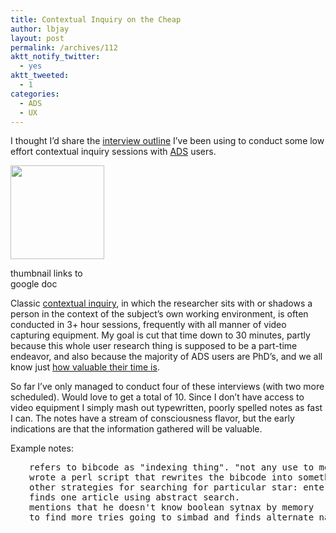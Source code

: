 ```yaml
---
title: Contextual Inquiry on the Cheap
author: lbjay
layout: post
permalink: /archives/112
aktt_notify_twitter:
  - yes
aktt_tweeted:
  - 1
categories:
  - ADS
  - UX
---
```

<abbr class="unapi-id" title=""><!-- &nbsp; --></abbr> 

I thought I&#8217;d share the [interview outline][1] I&#8217;ve been using to conduct some low effort contextual inquiry sessions with [ADS][2] users.

<div id="attachment_116" style="width: 160px" class="wp-caption alignright">
  <a href="http://docs.google.com/View?id=df2kgdvp_272d9mbxrfg"><img class="size-thumbnail wp-image-116 " title="interview outline" src="http://blog.reallywow.com/static/uploads/2009/12/interview1-150x150.png" alt="" width="150" height="150" /></a>
  
  <p class="wp-caption-text">
    thumbnail links to google doc
  </p>
</div>

Classic [contextual inquiry][3], in which the researcher sits with or shadows a person in the context of the subject&#8217;s own working environment, is often conducted in 3+ hour sessions, frequently with all manner of video capturing equipment. My goal is cut that time down to 30 minutes, partly because this whole user research thing is supposed to be a part-time endeavor, and also because the majority of ADS users are PhD&#8217;s, and we all know just [how valuable their time is][4].

So far I&#8217;ve only managed to conduct four of these interviews (with two more scheduled). Would love to get a total of 10. Since I don&#8217;t have access to video equipment I simply mash out typewritten, poorly spelled notes as fast I can. The notes have a stream of consciousness flavor, but the early indications are that the information gathered will be valuable.

Example notes:

<pre style="padding-left: 30px;">refers to bibcode as "indexing thing". "not any use to me."
wrote a perl script that rewrites the bibcode into something understandabl
other strategies for searching for particular star: entering star name into abstract search or title search.
finds one article using abstract search.
mentions that he doesn't know boolean sytnax by memory
to find more tries going to simbad and finds alternate names for the star</pre>

 [1]: http://docs.google.com/View?id=df2kgdvp_272d9mbxrfg
 [2]: http://ads.harvard.edu
 [3]: http://en.wikipedia.org/wiki/Contextual_inquiry "Contextual inquiry - Wikipedia, the free encyclopedia"
 [4]: http://www.nytimes.com/2009/09/22/technology/internet/22netflix.html?_r=2&ref=technology&pagewanted=all